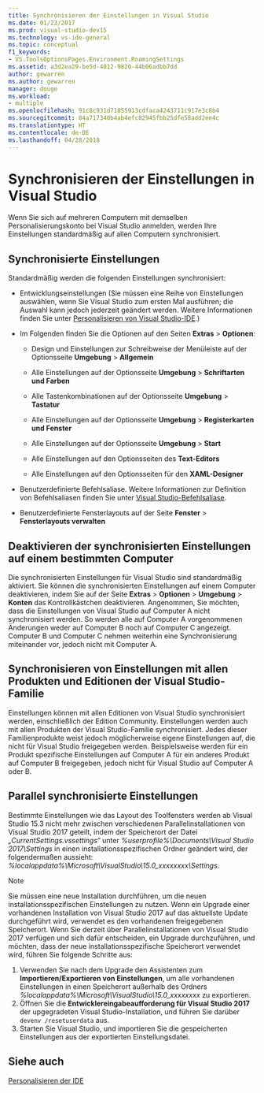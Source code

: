 ```yaml
---
title: Synchronisieren der Einstellungen in Visual Studio
ms.date: 01/23/2017
ms.prod: visual-studio-dev15
ms.technology: vs-ide-general
ms.topic: conceptual
f1_keywords:
- VS.ToolsOptionsPages.Environment.RoamingSettings
ms.assetid: a3d2ea29-be5d-4012-9820-44b06adbb7dd
author: gewarren
ms.author: gewarren
manager: douge
ms.workload:
- multiple
ms.openlocfilehash: 91c8c931d71855913cdfaca4243711c917e3c8b4
ms.sourcegitcommit: 04a717340b4ab4efc82945fbb25dfe58add2ee4c
ms.translationtype: HT
ms.contentlocale: de-DE
ms.lasthandoff: 04/28/2018
---
```

# <a name="synchronize-your-settings-in-visual-studio"></a>Synchronisieren der Einstellungen in Visual Studio

Wenn Sie sich auf mehreren Computern mit demselben Personalisierungskonto bei Visual Studio anmelden, werden Ihre Einstellungen standardmäßig auf allen Computern synchronisiert.

## <a name="synchronized-settings"></a>Synchronisierte Einstellungen

Standardmäßig werden die folgenden Einstellungen synchronisiert:

- Entwicklungseinstellungen (Sie müssen eine Reihe von Einstellungen auswählen, wenn Sie Visual Studio zum ersten Mal ausführen; die Auswahl kann jedoch jederzeit geändert werden. Weitere Informationen finden Sie unter [Personalisieren von Visual Studio-IDE](../ide/personalizing-the-visual-studio-ide.md).)

- Im Folgenden finden Sie die Optionen auf den Seiten **Extras** > **Optionen**:

    - Design und Einstellungen zur Schreibweise der Menüleiste auf der Optionsseite **Umgebung** > **Allgemein**

    - Alle Einstellungen auf der Optionsseite **Umgebung** > **Schriftarten und Farben**

    - Alle Tastenkombinationen auf der Optionsseite **Umgebung** > **Tastatur**

    - Alle Einstellungen auf der Optionsseite **Umgebung** > **Registerkarten und Fenster**

    - Alle Einstellungen auf der Optionsseite **Umgebung** > **Start**

    - Alle Einstellungen auf den Optionsseiten des **Text-Editors**

    - Alle Einstellungen auf den Optionsseiten für den **XAML-Designer**

- Benutzerdefinierte Befehlsaliase. Weitere Informationen zur Definition von Befehlsaliasen finden Sie unter [Visual Studio-Befehlsaliase](../ide/reference/visual-studio-command-aliases.md).

- Benutzerdefinierte Fensterlayouts auf der Seite **Fenster** > **Fensterlayouts verwalten**

## <a name="turn-off-synchronized-settings-on-a-particular-computer"></a>Deaktivieren der synchronisierten Einstellungen auf einem bestimmten Computer

Die synchronisierten Einstellungen für Visual Studio sind standardmäßig aktiviert. Sie können die synchronisierten Einstellungen auf einem Computer deaktivieren, indem Sie auf der Seite **Extras** > **Optionen** > **Umgebung** > **Konten** das Kontrollkästchen deaktivieren.  Angenommen, Sie möchten, dass die Einstellungen von Visual Studio auf Computer A nicht synchronisiert werden. So werden alle auf Computer A vorgenommenen Änderungen weder auf Computer B noch auf Computer C angezeigt. Computer B und Computer C nehmen weiterhin eine Synchronisierung miteinander vor, jedoch nicht mit Computer A.

## <a name="synchronize-settings-across-visual-studio-family-products-and-editions"></a>Synchronisieren von Einstellungen mit allen Produkten und Editionen der Visual Studio-Familie

Einstellungen können mit allen Editionen von Visual Studio synchronisiert werden, einschließlich der Edition Community. Einstellungen werden auch mit allen Produkten der Visual Studio-Familie synchronisiert. Jedes dieser Familienprodukte weist jedoch möglicherweise eigene Einstellungen auf, die nicht für Visual Studio freigegeben werden. Beispielsweise werden für ein Produkt spezifische Einstellungen auf Computer A für ein anderes Produkt auf Computer B freigegeben, jedoch nicht für Visual Studio auf Computer A oder B.

## <a name="side-by-side-synchronized-settings"></a>Parallel synchronisierte Einstellungen

Bestimmte Einstellungen wie das Layout des Toolfensters werden ab Visual Studio 15.3 nicht mehr zwischen verschiedenen Parallelinstallationen von Visual Studio 2017 geteilt, indem der Speicherort der Datei *„CurrentSettings.vssettings“* unter *%userprofile%\Documents\Visual Studio 2017\Settings* in einen installationsspezifischen Ordner geändert wird, der folgendermaßen aussieht: *%localappdata%\Microsoft\VisualStudio\15.0_xxxxxxxx\Settings*.

> [!NOTE]
> Sie müssen eine neue Installation durchführen, um die neuen installationsspezifischen Einstellungen zu nutzen. Wenn ein Upgrade einer vorhandenen Installation von Visual Studio 2017 auf das aktuellste Update durchgeführt wird, verwendet es den vorhandenen freigegebenen Speicherort. Wenn Sie derzeit über Parallelinstallationen von Visual Studio 2017 verfügen und sich dafür entscheiden, ein Upgrade durchzuführen, und möchten, dass der neue installationsspezifische Speicherort verwendet wird, führen Sie folgende Schritte aus:

1. Verwenden Sie nach dem Upgrade den Assistenten zum **Importieren/Exportieren von Einstellungen**, um alle vorhandenen Einstellungen in einen Speicherort außerhalb des Ordners *%localappdata%\Microsoft\VisualStudio\15.0_xxxxxxxx* zu exportieren.
2. Öffnen Sie die **Entwicklereingabeaufforderung für Visual Studio 2017** der upgegradeten Visual Studio-Installation, und führen Sie darüber `devenv /resetuserdata` aus.
3. Starten Sie Visual Studio, und importieren Sie die gespeicherten Einstellungen aus der exportierten Einstellungsdatei.

## <a name="see-also"></a>Siehe auch

[Personalisieren der IDE](../ide/personalizing-the-visual-studio-ide.md)
